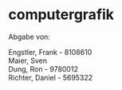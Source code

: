 # computergrafik
Abgabe von: <br/>

Engstler, Frank - 8108610<br/>
Maier, Sven <br/>
Dung, Ron - 9780012 <br/>
Richter, Daniel - 5695322
